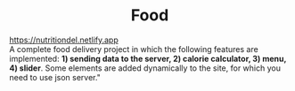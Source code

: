 <h1 align="center">Food</h1>
<a href="https://nutritiondel.netlify.app/" rel="nofollow">https://nutritiondel.netlify.app</a>
<div> A complete food delivery project in which the following features are implemented: <b>1) sending data to the server, 2) calorie calculator, 3) menu, 4) slider</b>. Some elements are added dynamically to the site, for which you need to use json server." </div>
